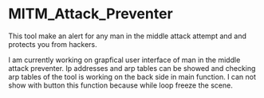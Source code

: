 # MITM_Attack_Preventer
This tool make an alert for any man in the middle attack attempt and and protects you from hackers.

I am currently working on grapfical user interface of man in the middle attack preventer.
Ip addresses and arp tables can be showed and checking arp tables of the tool is working on the back side in main function.
I can not show with button this function because while loop freeze the scene. 


